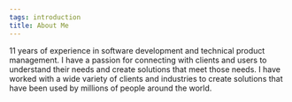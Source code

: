 ```yaml
---
tags: introduction
title: About Me
---
```


11 years of experience in software development and technical product management. I have a passion for connecting with clients and users to understand their needs and create solutions that meet those needs. I have worked with a wide variety of clients and industries to create solutions that have been used by millions of people around the world.